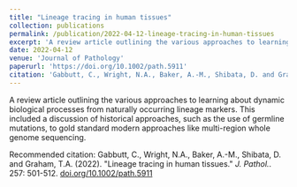 ```yaml
---
title: "Lineage tracing in human tissues"
collection: publications
permalink: /publication/2022-04-12-lineage-tracing-in-human-tissues
excerpt: 'A review article outlining the various approaches to learning about dynamic biological processes from naturally occurring lineage markers. This included a discussion of historical approaches, such as the use of germline mutations, to gold standard modern approaches like multi-region whole genome sequencing.'
date: 2022-04-12
venue: 'Journal of Pathology'
paperurl: 'https://doi.org/10.1002/path.5911'
citation: 'Gabbutt, C., Wright, N.A., Baker, A.-M., Shibata, D. and Graham, T.A. (2022). &quot;Lineage tracing in human tissues.&quot; <i>J. Pathol.</i>. 257: 501-51.'
---
```

A review article outlining the various approaches to learning about dynamic biological processes from naturally occurring lineage markers. This included a discussion of historical approaches, such as the use of germline mutations, to gold standard modern approaches like multi-region whole genome sequencing. 

Recommended citation: Gabbutt, C., Wright, N.A., Baker, A.-M., Shibata, D. and Graham, T.A. (2022). "Lineage tracing in human tissues." <i>J. Pathol.</i>. 257: 501-512. [doi.org/10.1002/path.5911](https://doi.org/10.1002/path.5911)